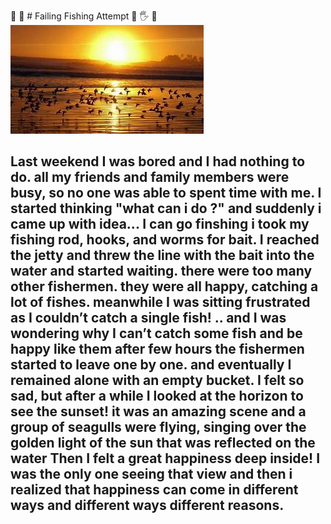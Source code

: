 :tropical_fish: :flipper:  # Failing Fishing Attempt :shark: :raised_hand_with_fingers_splayed: :tropical_fish:
![MY foto](https://github.com/thuraalsiraj/team2/blob/master/th%20(2).jpg)
## Last weekend I was bored and I had nothing to do. all my friends and family members were busy, so no one was able to spent time with me. I started thinking "what can i do ?" and suddenly i came up with idea... I can go finshing i  took my fishing rod, hooks, and worms for bait. I reached the jetty and threw the line with the bait into the water and started waiting. there were too many other fishermen. they were all happy, catching a lot of fishes. meanwhile I was sitting frustrated as I couldn’t catch a single fish! .. and I was wondering why I can’t catch some fish and be happy like them after few hours the fishermen started to leave one by one. and eventually I remained alone with an empty bucket. I felt so sad, but after a while I looked at the horizon to see the sunset! it was an amazing scene and a group of seagulls were flying, singing over the golden light of the sun that was reflected on the water Then I felt a great happiness deep inside! I was the only one seeing that view and then i realized that happiness can come in different ways and different ways different reasons.
